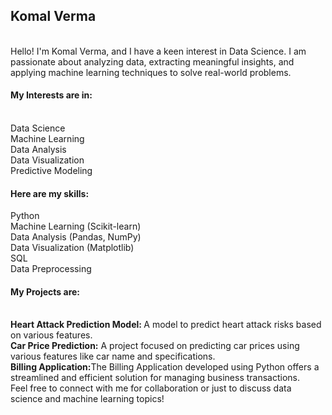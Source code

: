 <h2>Komal Verma</h2><br>
Hello! I'm Komal Verma, and I have a keen interest in Data Science. I am passionate about analyzing data, extracting meaningful insights, and applying machine learning techniques to solve real-world problems.
<br>
<h4>My Interests are in:</h4><br>
Data Science<br>
Machine Learning<br>
Data Analysis<br>
Data Visualization<br>
Predictive Modeling<br>
<h4>Here are my skills:</h4>
Python<br>
Machine Learning (Scikit-learn)<br>
Data Analysis (Pandas, NumPy)<br>
Data Visualization (Matplotlib)<br>
SQL<br>
Data Preprocessing<br>
<h4>My Projects are:
</h4><br>
<b>Heart Attack Prediction Model: </b>A model to predict heart attack risks based on various features.<br>
<b>Car Price Prediction:</b> A project focused on predicting car prices using various features like car name and specifications.<br>
<b>Billing Application:</b>The Billing Application developed using Python offers a streamlined and efficient solution for managing business transactions. <br>
Feel free to connect with me for collaboration or just to discuss data science and machine learning topics!
